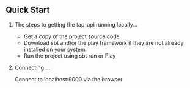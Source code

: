 ## Quick Start

1. The steps to getting the tap-api running locally...

    - Get a copy of the project source code
    - Download sbt and/or the play framework if they are not already installed on your system
    - Run the project using sbt run or Play

2. Connecting ...

    Connect to localhost:9000 via the browser

